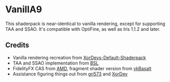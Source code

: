 # VanillA9
This shaderpack is near-identical to vanilla rendering, except for supporting TAA and SSAO. It's compatible with OptiFine, as well as Iris 1.1.2 and later.

## Credits
* Vanilla rendering recreation from [XorDevs-Default-Shaderpack](https://github.com/XorDev/XorDevs-Default-Shaderpack)
* TAA and SSAO implementation from [BSL](https://bitslablab.com/bslshaders/)
* FidelityFX CAS from [AMD](https://github.com/GPUOpen-Effects/FidelityFX-CAS), fragment shader version from [vkBasalt](https://github.com/DadSchoorse/vkBasalt)
* Assistance figuring things out from [gri573](https://github.com/gri573) and [XorDev](https://github.com/XorDev)
